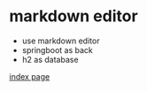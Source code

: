 # markdown editor

- use markdown editor
- springboot as back
- h2 as database 

[index page](https://guoxiaohei.gitee.io/blog/)
